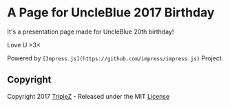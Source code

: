 A Page for UncleBlue 2017 Birthday
============

It's a presentation page made for UncleBlue 20th birthday!

Love U >3<

Powered by `[Impress.js](https://github.com/impress/impress.js)` Project.


Copyright
------------

Copyright 2017 [TripleZ](https://github.com/Triple-Z) - Released under the MIT [License](LICENSE)
